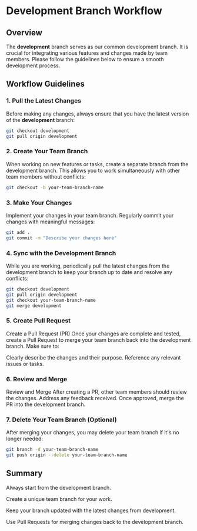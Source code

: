 # Development Branch Workflow

## Overview
The **development** branch serves as our common development branch. It is crucial for integrating various features and changes made by team members. Please follow the guidelines below to ensure a smooth development process.

## Workflow Guidelines

### 1. Pull the Latest Changes
Before making any changes, always ensure that you have the latest version of the **development** branch:

```bash
git checkout development
git pull origin development
```

### 2. Create Your Team Branch
When working on new features or tasks, create a separate branch from the development branch. This allows you to work simultaneously with other team members without conflicts:

```bash
git checkout -b your-team-branch-name
```

### 3. Make Your Changes
Implement your changes in your team branch. Regularly commit your changes with meaningful messages:

```bash
git add .
git commit -m "Describe your changes here"
```

### 4. Sync with the Development Branch
While you are working, periodically pull the latest changes from the development branch to keep your branch up to date and resolve any conflicts:

```bash
git checkout development
git pull origin development
git checkout your-team-branch-name
git merge development
```

### 5. Create Pull Request
Create a Pull Request (PR)
Once your changes are complete and tested, create a Pull Request to merge your team branch back into the development branch. Make sure to:

Clearly describe the changes and their purpose.
Reference any relevant issues or tasks.

### 6. Review and Merge
Review and Merge
After creating a PR, other team members should review the changes. Address any feedback received. Once approved, merge the PR into the development branch.

### 7. Delete Your Team Branch (Optional)
After merging your changes, you may delete your team branch if it's no longer needed:

```bash
git branch -d your-team-branch-name
git push origin --delete your-team-branch-name
```

## Summary
Always start from the development branch.

Create a unique team branch for your work.

Keep your branch updated with the latest changes from development.

Use Pull Requests for merging changes back to the development branch.
